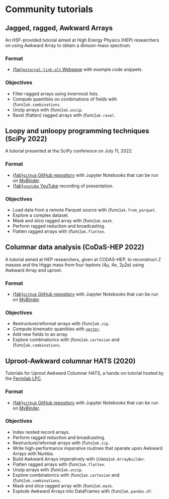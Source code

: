 # Community tutorials

## Jagged, ragged, Awkward Arrays
An HSF-provided tutorial aimed at High Energy Physics (HEP) researchers on using Awkward Array to obtain a dimuon-mass spectrum.

### Format
- [{fas}`external-link-alt` Webpage](https://hsf-training.github.io/hsf-training-scikit-hep-webpage/04-awkward/index.html) with example code snippets.

### Objectives
- Filter ragged arrays using innermost lists.
- Compute quantities on combinations of fields with {func}`ak.combinations`.
- Unzip arrays with {func}`ak.unzip`.
- Ravel (flatten) ragged arrays with {func}`ak.ravel`.

## Loopy and unloopy programming techniques (SciPy 2022)
A tutorial presented at the SciPy conference on July 11, 2022.

### Format
- [{fab}`github` GitHub repository](https://github.com/jpivarski-talks/2022-07-11-scipy-loopy-tutorial)
 with Jupyter Notebooks that can be run on [MyBinder](https://mybinder.org/v2/gh/jpivarski-talks/2022-07-11-scipy-loopy-tutorial/v1.0?urlpath=lab/tree/narrative.ipynb).
- [{fab}`youtube` YouTube](https://www.youtube.com/watch?v=Dovyd72eD70) recording of presentation.

### Objectives
- Load data from a remote Parquet source with {func}`ak.from_parquet`.
- Explore a complex dataset.
- Mask and slice ragged array with {func}`ak.mask`.
- Perform ragged reduction and broadcasting.
- Flatten ragged arrays with {func}`ak.flatten`.

## Columnar data analysis (CoDaS-HEP 2022)
A tutorial aimed at HEP researchers, given at CODAS-HEP, to reconstruct Z masses and the Higgs mass from four leptons (4μ, 4e, 2μ2e) using Awkward Array and uproot.

### Format
- [{fab}`github` GitHub repository](https://github.com/jpivarski-talks/2022-08-03-codas-hep-columnar-tutorial)  with Jupyter Notebooks that can be run on [MyBinder](https://mybinder.org/).
 
### Objectives
- Restructure/reformat arrays with {func}`ak.zip`.
- Compute kinematic quantities with [`vector`](https://github.com/scikit-hep/vector).
- Add new fields to an array.
- Explore combinatorics with {func}`ak.cartesian` and {func}`ak.combinations`.

## Uproot-Awkward columnar HATS (2020)
Tutorials for Uproot Awkward Columnar HATS, a hands-on tutorial hosted by the [Fermilab LPC](https://lpc.fnal.gov/).

### Format
- [{fab}`github` GitHub repository](https://github.com/jpivarski-talks/2020-06-08-uproot-awkward-columnar-hats)  with Jupyter Notebooks that can be run on [MyBinder](https://mybinder.org/).
 
### Objectives
- Index nested record arrays.
- Perform ragged reduction and broadcasting.
- Restructure/reformat arrays with {func}`ak.zip`.
- Write high-performance imperative routines that operate upon Awkward Arrays with Numba.
- Build Awkward Arrays imperatively with {class}`ak.ArrayBuilder`.
- Flatten ragged arrays with {func}`ak.flatten`.
- Unzip arrays with {func}`ak.unzip`.
- Explore combinatorics with {func}`ak.cartesian` and {func}`ak.combinations`.
- Mask and slice ragged array with {func}`ak.mask`.
- Explode Awkward Arrays into DataFrames with {func}`ak.pandas.df`.
